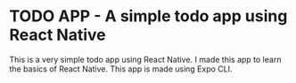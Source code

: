 # TODO APP - A simple todo app using React Native
This is a very simple todo app using React Native. I made this app to learn the basics of React Native. This app is made using Expo CLI.
